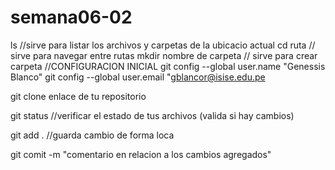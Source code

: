 # semana06-02

ls //sirve para listar los archivos y carpetas de la ubicacio actual
cd ruta // sirve para navegar entre rutas
mkdir nombre de carpeta // sirve para crear carpeta
//CONFIGURACION INICIAL
git config --global user.name "Genessis Blanco"
git config --global user.email "gblancor@isise.edu.pe

git clone enlace de tu repositorio

git status //verificar el estado de  tus archivos (valida si hay cambios)

git add .  //guarda cambio de forma loca

git comit -m "comentario en relacion a los cambios agregados"